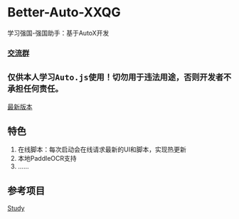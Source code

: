 # Better-Auto-XXQG
学习强国-强国助手：基于AutoX开发

### [交流群](https://matrix.to/#/#Better-Auto-XXQG:matrix.org)

## `仅供本人学习Auto.js使用！切勿用于违法用途，否则开发者不承担任何责任。`

[最新版本](https://sp.sec-an.cn/storage01/xxqg/v2.0.3.apk)

## 特色
1. 在线脚本：每次启动会在线请求最新的UI和脚本，实现热更新
2. 本地PaddleOCR支持
3. ……

## 参考项目
[Study](https://hamibot.com/marketplace/1Kw2X?invite=ONTRWIBaZqdBWuDk6DNzT7rt)
